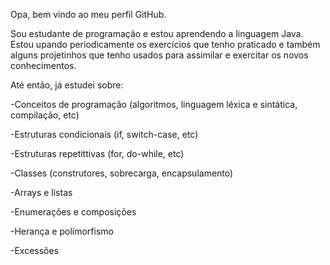 Opa, bem vindo ao meu perfil GitHub.

Sou estudante de programação e estou aprendendo a linguagem Java.
Estou upando periodicamente os exercícios que tenho praticado e também alguns projetinhos que tenho usados para assimilar e exercitar os novos conhecimentos.

Até então, já estudei sobre:

-Conceitos de programação (algoritmos, linguagem léxica e sintática, compilação, etc)

-Estruturas condicionais (if, switch-case, etc)

-Estruturas repetittivas (for, do-while, etc)

-Classes (construtores, sobrecarga, encapsulamento)

-Arrays e listas

-Enumerações e composições

-Herança e polimorfismo

-Excessões
